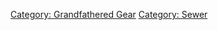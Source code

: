 [Category: Grandfathered Gear](Category:_Grandfathered_Gear "wikilink")
[Category: Sewer](Category:_Sewer "wikilink")
